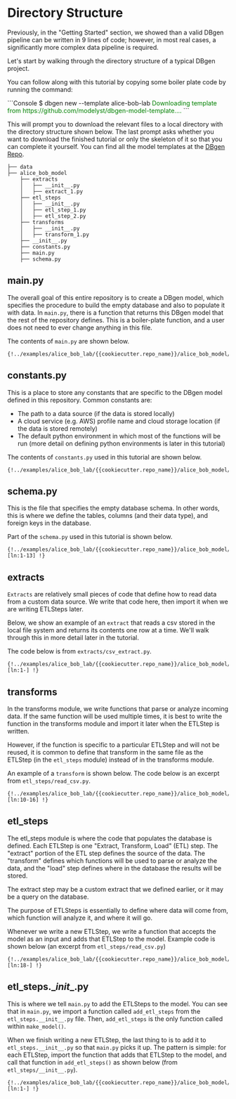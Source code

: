 <!--
   Copyright 2022 Modelyst LLC

   Licensed under the Apache License, Version 2.0 (the "License");
   you may not use this file except in compliance with the License.
   You may obtain a copy of the License at

       http://www.apache.org/licenses/LICENSE-2.0

   Unless required by applicable law or agreed to in writing, software
   distributed under the License is distributed on an "AS IS" BASIS,
   WITHOUT WARRANTIES OR CONDITIONS OF ANY KIND, either express or implied.
   See the License for the specific language governing permissions and
   limitations under the License.
 -->


# Directory Structure

Previously, in the "Getting Started" section, we showed than a valid DBgen pipeline can be written in 9 lines of code; however, in most real cases, a significantly more complex data pipeline is required.

Let's start by walking through the directory structure of a typical DBgen project.

You can follow along with this tutorial by copying some boiler plate code by running the command:
<div class='termy'>
```Console
$ dbgen new --template alice-bob-lab
<span style='color: green;'>Downloading template from https://github.com/modelyst/dbgen-model-template....</span>
```
</div>

This will prompt you to download the relevant files to a local directory with the directory structure shown below. The last prompt asks whether you want to download the finished tutorial or only the skeleton of it so that you can complete it yourself. You can find all the model templates at the <a href="https://github.com/modelyst/dbgen/tree/master/examples">DBgen Repo</a>.


```
├── data
├── alice_bob_model
    ├── extracts
    │   ├── __init__.py
    │   ├── extract_1.py
    ├── etl_steps
    │   ├── __init__.py
    │   ├── etl_step_1.py
    │   ├── etl_step_2.py
    ├── transforms
    │   ├── __init__.py
    │   ├── transform_1.py
    ├── __init__.py
    ├── constants.py
    ├── main.py
    ├── schema.py
```

## main.py

The overall goal of this entire repository is to create a DBgen model, which specifies the procedure to build the empty database and also to populate it with data. In `main.py`, there is a function that returns this DBgen model that the rest of the repository defines. This is a boiler-plate function, and a user does not need to ever change anything in this file.

The contents of `main.py` are shown below.


```python3 hl_lines="6-9"
{!../examples/alice_bob_lab/{{cookiecutter.repo_name}}/alice_bob_model/main.py!}
```

## constants.py

This is a place to store any constants that are specific to the DBgen model defined in this repository. Common constants are:

- The path to a data source (if the data is stored locally)
- A cloud service (e.g. AWS) profile name and cloud storage location (if the data is stored remotely)
- The default python environment in which most of the functions will be run (more detail on defining python environments is later in this tutorial)

The contents of `constants.py` used in this tutorial are shown below.


```python3
{!../examples/alice_bob_lab/{{cookiecutter.repo_name}}/alice_bob_model/constants.py!}
```

## schema.py

This is the file that specifies the empty database schema. In other words, this is where we define the tables, columns (and their data type), and foreign keys in the database.

Part of the `schema.py` used in this tutorial is shown below.


```python3
{!../examples/alice_bob_lab/{{cookiecutter.repo_name}}/alice_bob_model/schema.py [ln:1-13] !}
```


## extracts

`Extracts` are relatively small pieces of code that define how to read data from a custom data source. We write that code here, then import it when we are writing ETLSteps later.

Below, we show an example of an `extract` that reads a csv stored in the local file system and returns its contents one row at a time. We'll walk through this in more detail later in the tutorial.

The code below is from `extracts/csv_extract.py`.


```python3
{!../examples/alice_bob_lab/{{cookiecutter.repo_name}}/alice_bob_model/extracts/csv_extract.py [ln:1-] !}
```

## transforms

In the transforms module, we write functions that parse or analyze incoming data. If the same function will be used multiple times, it is best to write the function in the transforms module and import it later when the ETLStep is written.

However, if the function is specific to a particular ETLStep and will not be reused, it is common to define that transform in the same file as the ETLStep (in the `etl_steps` module) instead of in the transforms module.

An example of a `transform` is shown below. The code below is an excerpt from `etl_steps/read_csv.py`.


```python3
{!../examples/alice_bob_lab/{{cookiecutter.repo_name}}/alice_bob_model/etl_steps/read_csv.py [ln:10-16] !}
```

## etl_steps

The etl_steps module is where the code that populates the database is defined. Each ETLStep is one "Extract, Transform, Load" (ETL) step. The "extract" portion of the ETL step defines the source of the data. The "transform" defines which functions will be used to parse or analyze the data, and the "load" step defines where in the database the results will be stored.

The extract step may be a custom extract that we defined earlier, or it may be a query on the database.

The purpose of ETLSteps is essentially to define where data will come from, which function will analyze it, and where it will go.

Whenever we write a new ETLStep, we write a function that accepts the model as an input and adds that ETLStep to the model. Example code is shown below (an excerpt from `etl_steps/read_csv.py`)


```python3
{!../examples/alice_bob_lab/{{cookiecutter.repo_name}}/alice_bob_model/etl_steps/read_csv.py [ln:18-] !}
```

## etl_steps.\__init__.py

This is where we tell `main.py` to add the ETLSteps to the model. You can see that in `main.py`, we import a function called `add_etl_steps` from the `etl_steps.__init__.py` file. Then, `add_etl_steps` is the only function called within `make_model()`.

When we finish writing a new ETLStep, the last thing to is to add it to `etl_steps.__init__.py` so that `main.py` picks it up. The pattern is simple: for each ETLStep, import the function that adds that ETLStep to the model, and call that function in `add_etl_steps()` as shown below (from `etl_steps/__init__.py`).


```python3
{!../examples/alice_bob_lab/{{cookiecutter.repo_name}}/alice_bob_model/etl_steps/__init__.py [ln:1-] !}
```
